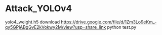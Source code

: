 # Attack_YOLOv4
yolo4_weight.h5 download https://drive.google.com/file/d/1Zm3Lo9eKm_-qy5GPjABgGvE2kVokwy2M/view?usp=share_link
python test.py
